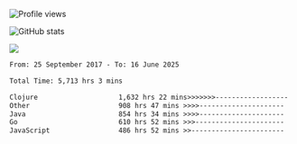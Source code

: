 ![Profile views](https://komarev.com/ghpvc/?username=liuchong)

![GitHub stats](https://github-readme-stats.vercel.app/api?username=liuchong&show_icons=true)

<img src="https://cr-skills-chart-widget.azurewebsites.net/api/api?username=liuchong&skills=Java,JavaScript,Python,Go,Rust,Zig&show-other-skills=true"/>

<!--START_SECTION:waka-->

```txt
From: 25 September 2017 - To: 16 June 2025

Total Time: 5,713 hrs 3 mins

Clojure                    1,632 hrs 22 mins>>>>>>>------------------   28.57 %
Other                      908 hrs 47 mins >>>>---------------------   15.91 %
Java                       854 hrs 34 mins >>>>---------------------   14.96 %
Go                         610 hrs 52 mins >>>----------------------   10.69 %
JavaScript                 486 hrs 52 mins >>-----------------------   08.52 %
```

<!--END_SECTION:waka-->
